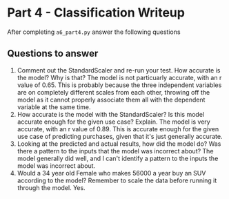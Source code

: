 # Part 4 - Classification Writeup

After completing `a6_part4.py` answer the following questions

## Questions to answer

1. Comment out the StandardScaler and re-run your test. How accurate is the model? Why is that?
The model is not particuarly accurate, with an r value of 0.65. This is probably because the three independent variables are
on completely different scales from each other, throwing off the model as it cannot properly associate them all with the dependent variable at the same time.
2. How accurate is the model with the StandardScaler? Is this model accurate enough for the given use case? Explain.
The model is very accurate, with an r value of 0.89. This is accurate enough for the given use case of predicting purchases, given
that it's just generally accurate.
3. Looking at the predicted and actual results, how did the model do? Was there a pattern to the inputs that the model was incorrect about?
The model generally did well, and I can't identify a pattern to the inputs the model was incorrect about.
4. Would a 34 year old Female who makes 56000 a year buy an SUV according to the model? Remember to scale the data before running it through the model.
Yes.

